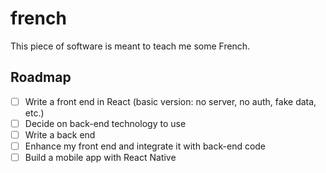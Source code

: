 # french

This piece of software is meant to teach me some French.

## Roadmap

- [ ] Write a front end in React (basic version: no server, no auth, fake data, etc.)
- [ ] Decide on back-end technology to use
- [ ] Write a back end
- [ ] Enhance my front end and integrate it with back-end code
- [ ] Build a mobile app with React Native
